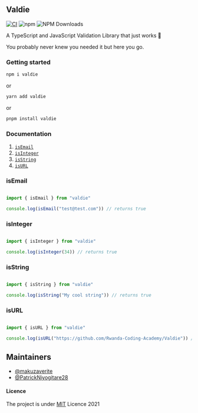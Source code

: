 ## Valdie
[![CI](https://github.com/Rwanda-Coding-Academy/Valdie/actions/workflows/superlinter.yml/badge.svg)](https://github.com/Rwanda-Coding-Academy/Valdie/actions/workflows/superlinter.yml) ![npm](https://img.shields.io/npm/v/valdie.svg?style=flat-square)
![NPM Downloads](https://img.shields.io/npm/dw/valdie?style=flat-square)


A TypeScript and JavaScript Validation Library that just works 🔨


You probably never knew you needed it but here you go.


### Getting started

```bash
npm i valdie
```

or 

```bash
yarn add valdie
```

or 

```bash
pnpm install valdie
```


### Documentation

1. <a href="#isemail">`isEmail`</a>
2. <a href="#isInteger">`isInteger`</a>
3. <a href="#isString">`isString`</a>
4. <a href="#isURL">`isURL`</a>


### isEmail

```javascript

import { isEmail } from "valdie"

console.log(isEmail("test@test.com")) // returns true
```

### isInteger

```javascript

import { isInteger } from "valdie"

console.log(isInteger(34)) // returns true

```

### isString

```javascript

import { isString } from "valdie"

console.log(isString("My cool string")) // returns true
```

### isURL

```javascript

import { isURL } from "valdie"

console.log(isURL("https://github.com/Rwanda-Coding-Academy/Valdie")) // returns true
```
## Maintainers

- [@makuzaverite](https://github.com/makuzaverite)
- [@PatrickNiyogitare28](https://github.com/PatrickNiyogitare28)

#### Licence

The project is under [MIT](https://github.com/Rwanda-Coding-Academy/Valdie/blob/main/LICENSE) Licence 2021
